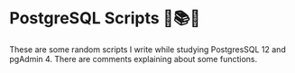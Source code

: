 # PostgreSQL Scripts 🎲📚🧾

These are some random scripts I write while studying PostgresSQL 12 and pgAdmin 4.
There are comments explaining about some functions.
